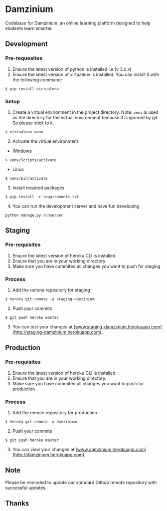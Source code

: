 # Damzinium
Codebase for Damzinium, an online learning platform designed to help students learn smarter.
## Development
### Pre-requesites
1. Ensure the latest version of python is installed i.e (v 3.x.x)
2. Ensure the latest version of virtualenv is installed. You can install it with the following command:
```
$ pip install virtualenv
```
### Setup
1. Create a virtual environment in the project directory.
Note: `venv` is used as the directory for the virtual environment because it is ignored by git. So please stick to it.
```
$ virtualenv venv
```
2. Activate the virtual environment
- Windows
```
> venv/Scripts/activate
```
- Linux
```
$ venv/bin/activate
```
3. Install required packages
```
$ pip install -r requirements.txt
```
4. You can run the development server and have fun developing
```
python manage.py runserver
```

## Staging
### Pre-requisites
1. Ensure the latest version of heroku CLI is installed.
2. Ensure that you are in your working directory.
3. Make sure you have commited all changes you want to push for staging

### Process
1. Add the remote repository for staging
```
$ heroku git:remote -a staging-damzinium
```
2. Push your commits
```
$ git push heroku master
```
3. You can test your changes at [www.staging-damzinium.herokuapp.com](http://staging-damzinium.herokuapp.com).

## Production
### Pre-requisites
1. Ensure the latest version of heroku CLI is installed.
2. Ensure that you are in your working directory.
3. Make sure you have commited all changes you want to push for production

### Process
1. Add the remote repository for production
```
$ heroku git:remote -a damzinium
```
2. Push your commits
```
$ git push heroku master
```
3. You can view your changes at [www.damzinium.herokuapp.com](http://damzinium.herokuapp.com).

## Note
Please be reminded to update our standard Github remote repository with successful updates.

## Thanks
